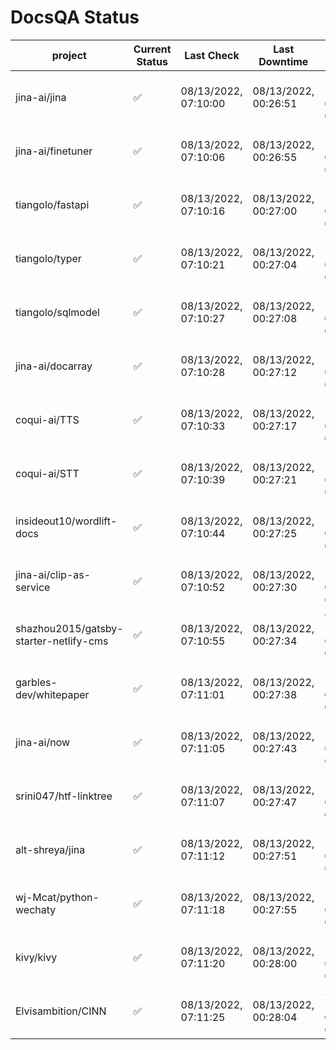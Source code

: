 # DocsQA Status

|               project                |Current Status|     Last Check     |   Last Downtime    |              % Uptime               |
|--------------------------------------|--------------|--------------------|--------------------|-------------------------------------|
|jina-ai/jina                          |✅            |08/13/2022, 07:10:00|08/13/2022, 00:26:51|1187.540 (since 08/11/2022, 05:10:08)|
|jina-ai/finetuner                     |✅            |08/13/2022, 07:10:06|08/13/2022, 00:26:55|1186.468 (since 08/11/2022, 05:10:08)|
|tiangolo/fastapi                      |✅            |08/13/2022, 07:10:16|08/13/2022, 00:27:00|1185.126 (since 08/11/2022, 05:10:08)|
|tiangolo/typer                        |✅            |08/13/2022, 07:10:21|08/13/2022, 00:27:04|1184.195 (since 08/11/2022, 05:10:08)|
|tiangolo/sqlmodel                     |✅            |08/13/2022, 07:10:27|08/13/2022, 00:27:08|1183.430 (since 08/11/2022, 05:10:08)|
|jina-ai/docarray                      |✅            |08/13/2022, 07:10:28|08/13/2022, 00:27:12|1183.089 (since 08/11/2022, 05:10:08)|
|coqui-ai/TTS                          |✅            |08/13/2022, 07:10:33|08/13/2022, 00:27:17|1182.461 (since 08/11/2022, 05:10:08)|
|coqui-ai/STT                          |✅            |08/13/2022, 07:10:39|08/13/2022, 00:27:21|1181.549 (since 08/11/2022, 05:10:08)|
|insideout10/wordlift-docs             |✅            |08/13/2022, 07:10:44|08/13/2022, 00:27:25|1180.638 (since 08/11/2022, 05:10:08)|
|jina-ai/clip-as-service               |✅            |08/13/2022, 07:10:52|08/13/2022, 00:27:30|1179.580 (since 08/11/2022, 05:10:08)|
|shazhou2015/gatsby-starter-netlify-cms|✅            |08/13/2022, 07:10:55|08/13/2022, 00:27:34|930.155 (since 08/11/2022, 05:10:08) |
|garbles-dev/whitepaper                |✅            |08/13/2022, 07:11:01|08/13/2022, 00:27:38|1178.199 (since 08/11/2022, 05:10:08)|
|jina-ai/now                           |✅            |08/13/2022, 07:11:05|08/13/2022, 00:27:43|1177.591 (since 08/11/2022, 05:10:08)|
|srini047/htf-linktree                 |✅            |08/13/2022, 07:11:07|08/13/2022, 00:27:47|1177.253 (since 08/11/2022, 05:10:08)|
|alt-shreya/jina                       |✅            |08/13/2022, 07:11:12|08/13/2022, 00:27:51|1176.484 (since 08/11/2022, 05:10:08)|
|wj-Mcat/python-wechaty                |✅            |08/13/2022, 07:11:18|08/13/2022, 00:27:55|1175.581 (since 08/11/2022, 05:10:08)|
|kivy/kivy                             |✅            |08/13/2022, 07:11:20|08/13/2022, 00:28:00|1175.258 (since 08/11/2022, 05:10:08)|
|Elvisambition/CINN                    |✅            |08/13/2022, 07:11:25|08/13/2022, 00:28:04|36.457 (since 08/11/2022, 05:10:08)  |
